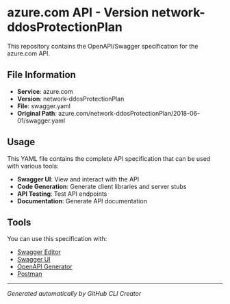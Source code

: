 # azure.com API - Version network-ddosProtectionPlan

This repository contains the OpenAPI/Swagger specification for the azure.com API.

## File Information

- **Service**: azure.com
- **Version**: network-ddosProtectionPlan
- **File**: swagger.yaml
- **Original Path**: azure.com/network-ddosProtectionPlan/2018-06-01/swagger.yaml

## Usage

This YAML file contains the complete API specification that can be used with various tools:

- **Swagger UI**: View and interact with the API
- **Code Generation**: Generate client libraries and server stubs
- **API Testing**: Test API endpoints
- **Documentation**: Generate API documentation

## Tools

You can use this specification with:

- [Swagger Editor](https://editor.swagger.io/)
- [Swagger UI](https://swagger.io/tools/swagger-ui/)
- [OpenAPI Generator](https://openapi-generator.tech/)
- [Postman](https://www.postman.com/)

---

*Generated automatically by GitHub CLI Creator*
